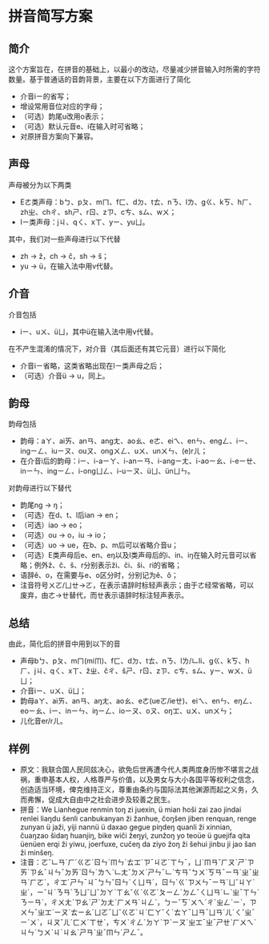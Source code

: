 # 拼音简写方案
## 简介
这个方案旨在，在拼音的基础上，以最小的改动，尽量减少拼音输入时所需的字符数量。基于普通话的音韵背景，主要在以下方面进行了简化
* 介音iㄧ的省写；
* 增设常用音位对应的字母；
* （可选）韵尾u改用o表示；
* （可选）默认元音e、i在输入时可省略；
* 对原拼音方案向下兼容。

## 声母
声母被分为以下两类
* Eㄜ类声母：bㄅ、pㄆ、mㄇ、fㄈ、dㄉ、tㄊ、nㄋ、lㄌ、gㄍ、kㄎ、hㄏ、zhㄓ、chㄔ、shㄕ、rㄖ、zㄗ、cㄘ、sㄙ、wㄨ；
* Iㄧ类声母：jㄐ、qㄑ、xㄒ、yㄧ、yuㄩ。

其中，我们对一些声母进行以下代替
* zh &rarr; ž，ch &rarr; č，sh &rarr; š；
* yu &rarr; ü，在输入法中用v代替。

## 介音
介音包括
* iㄧ、uㄨ、üㄩ，其中ü在输入法中用v代替。

在不产生混淆的情况下，对介音（其后面还有其它元音）进行以下简化
* 介音iㄧ省略，这类省略出现在Iㄧ类声母之后；
* （可选）介音ü &rarr; u，同上。

## 韵母
韵母包括
* 韵母：aㄚ、aiㄞ、anㄢ、angㄤ、aoㄠ、eㄜ、eiㄟ、enㄣ、engㄥ、iㄧ、ingㄧㄥ、iuㄧㄡ、ouㄡ、ongㄨㄥ、uㄨ、unㄨㄣ、(e)rㄦ；
* 在介音i后的韵母：iㄧ、i-aㄧㄚ、i-anㄧㄢ、i-angㄧㄤ、i-aoㄧㄠ、i-eㄧㄝ、inㄧㄣ、ingㄧㄥ、i-ongㄩㄥ、i-uㄧㄡ、üㄩ、ünㄩㄣ。

对韵母进行以下替代
* 韵尾ng &rarr; ŋ；
* （可选）在d、t、l后ian &rarr; en；
* （可选）iao &rarr; eo；
* （可选）ou &rarr; o，iu &rarr; io；
* （可选）uo &rarr; ue，在b、p、m后可以省略介音u；
* （可选）E类声母后e、en、eŋ以及I类声母后的i、in、iŋ在输入时元音可以省略；例外ž、č、š、r分别表示ži、či、ši、ri的省略；
* 语辞ê、o，在需要与e、o区分时，分别记为ê、ô；
* 注音符号ㄨㄛ/ㄩㄝ&rarr;ㄛ，在表示语辞时标轻声表示；由于ㄜ经常省略，可以废弃，由ㄜ&rarr;ㄝ替代，而ㄝ表示语辞时标注轻声表示。

## 总结
由此，简化后的拼音中用到以下的音
* 声母bㄅ、pㄆ、mㄇ(miㆬ)、fㄈ、dㄉ、tㄊ、nㄋ、lㄌ/ㆹli、gㄍ、kㄎ、hㄏ、jㄐ、qㄑ、xㄒ、žㄓ、čㄔ、šㄕ、rㄖ、zㄗ、cㄘ、sㄙ、yㄧ、wㄨ、üㄩ；
* 介音iㄧ、uㄨ、üㄩ；
* 韵母aㄚ、aiㄞ、anㄢ、aŋㄤ、aoㄠ、eㄜ(ueㄛ/ieㄝ)、eiㄟ、enㄣ、eŋㄥ、eoㄧㄠ、iㄧ、inㄧㄣ、iŋㄧㄥ、ioㄧㄡ、oㄡ、oŋㆲ、uㄨ、unㄨㄣ；
* 儿化音er/rㄦ。

## 样例
* 原文：我联合国人民同兹决心，欲免后世再遭今代人类两度身历惨不堪言之战祸，重申基本人权，人格尊严与价值，以及男女与大小各国平等权利之信念，创造适当环境，俾克维持正义，尊重由条约与国际法其他渊源而起之义务，久而弗懈，促成大自由中之社会进步及较善之民生。
* 拼音：We Lianhegue renmin toŋ zi juexin, ü mian hoši zai zao jindai renlei liaŋdu šenli canbukanyan ži žanhue, čoŋšen jiben renquan, renge zunyan ü jaži, yiji nannü ü daxao gegue piŋdeŋ quanli ži xinnian, čuaŋzao šidaŋ huanjiŋ, bike wiči žeŋyi, zunžoŋ yo teoüe ü guejifa qita üenüen erqi ži yiwu, joerfuxe, cučeŋ da ziyo žoŋ ži šehui jinbu ji jao šan ži minšeŋ. 
* 注音：ㄛˇㆹㄢˊㄏˊㄍㄛˊㄖㄣˊㆬㄣˊㄊㆲˊㄗˉㄐㄛˊㄒㄣˉ，ㄩˋㆬㄢˇㄏㄡˋㄕˋㄗㄞˋㄗㄠˉㄐㄣˉㄉㄞˋㄖㄣˊㄌㄟˋㆹㄤˇㄉㄨˋㄕㄣˉㆹˋㄘㄢˇㄅㄨˋㄎㄢˉㄧㄢˊㄓˉㄓㄢˋㄏㄛˋ，ㄔㆲˊㄕㄣˉㄐˉㄅㄣˇㄖㄣˊㄑㄩㄢˊ，ㄖㄣˊㄍˊㄗㄨㄣˉㄧㄢˊㄩˇㄐㄚˋㄓˊ，ㄧˇㄐˊㄋㄢˊㄋㄩˇㄩˇㄉㄚˋㄒㄠˇㄍˋㄍㄛˊㄆㄧㄥˊㄉㄥˇㄑㄩㄢˊㆹˋㄓˉㄒㄣˋㄋㄧㄢˋ，ㄔㄨㄤˋㄗㄠˋㄕˋㄉㄤˋㄏㄨㄢˊㄐㄥˋ，ㄅㄧˇㄎˋㄨㄟˊㄔˊㄓㄥˋㄧˋ，ㄗㄨㄣˉㄓㆲˋㄧㄡˊㄊㄧㄠˊㄩㄛˉㄩˇㄍㄛˊㄐˋㄈㄚˇㄑˊㄊㄚˉㄩㄢˉㄩㄢˊㄦˊㄑˇㄓˉㄧˋㄨˋ，ㄐㄡˇㄦˊㄈㄨˊㄒㄝˋ，ㄘㄨˋㄔㄥˊㄉㄚˋㄗˋㄧㄡˊㄓㆲˉㄓˉㄕㄝˋㄏㄨㄟˋㄐㄣˋㄅㄨˋㄐˊㄐㄠˋㄕㄢˋㄓˉㆬㄣˊㄕㄥˉ。
